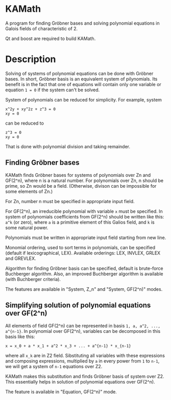 # KAMath
A program for finding Gröbner bases and solving polynomial equations in Galois fields
of characteristic of 2.

Qt and boost are required to build KAMath.

# Description
Solving of systems of polynomial equations can be done with Gröbner bases.
In short, Gröbner basis is an equivalent system of pilynomials. Its benefit is in
the fact that one of equations will contain only one variable or equation `1 = 0`
if the system can't be solved.

System of polynomials can be reduced for simplicity. For example, system
```
x^2y + xy^2z + z^3 = 0
xy = 0
```
can be reduced to
```
z^3 = 0
xy = 0
```
That is done with polynomial division and taking remainder.

## Finding Gröbner bases
KAMath finds Gröbner bases for systems of polynomials over Zn and GF(2^n),
where n is a natural number. For polynomials over Zn, n should be prime,
so Zn would be a field. (Otherwise, divison can be impossible for some elements of Zn.)

For Zn, number n must be specified in appropriate input field.

For GF(2^n), an irreducible polynomial with variable `x` must be specified.
In system of polynomials coefficients from GF(2^n) should be written like this:
`a^k` (or zero), where `a` is a primitive element of this Galios field,
and `k` is some natural power.

Polynomials must be written in appropriate input field starting from new line.

Monomial ordering, used to sort terms in polynomials, can be specified
(default if lexicographical, LEX). Available orderings: LEX, INVLEX, GRLEX and GREVLEX.

Algorithm for finding Gröbner basis can be specified, default is brute-force Buchberger
algorithm. Also, an improved Buchberger algorithm is available (with Buchberger criteria).

The features are available in "System, Z_n" and "System, GF(2^n)" modes.

## Simplifying solution of polynomial equations over GF(2^n)
All elements of field GF(2^n) can be represented in basis `1, a, a^2, ..., a^{n-1}`.
In polynomial over GF(2^n), variables can be decomposed in this basis like this:
```
x = x_0 + a * x_1 + a^2 * x_3 + ... + a^{n-1} * x_{n-1}
```
where all `x_k` are in Z2 field. Sibstituting all variables with these expressions
and composing expressions, multiplied by `a` in every power from `1` to `n-1`,
we will get a system of `n-1` equations over Z2.

KAMath makes this substitution and finds Gröbner basis of system over Z2.
This essentially helps in solution of polynomial equations over GF(2^n).

The feature is available in "Equation, GF(2^n)" mode.
